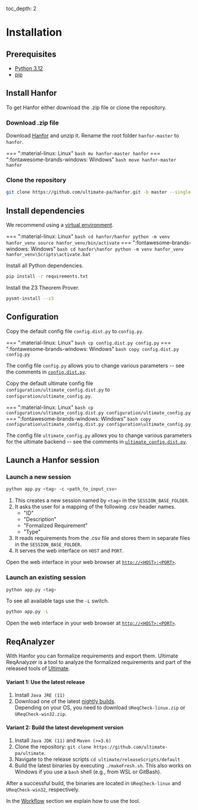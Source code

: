 toc_depth: 2

# Installation

## Prerequisites
* [Python 3.12](https://www.python.org/)
* [pip](https://pypi.org/project/pip/)


## Install Hanfor
To get Hanfor either download the .zip file or clone the repository.

### Download .zip file
Download [Hanfor](https://github.com/ultimate-pa/hanfor/archive/master.zip) and unzip it.
Rename the root folder `hanfor-master` to `hanfor`.

=== ":material-linux: Linux"
    ``` bash
    mv hanfor-master hanfor
    ```
=== ":fontawesome-brands-windows: Windows"
    ``` bash
    move hanfor-master hanfor
    ```

### Clone the repository
``` bash
git clone https://github.com/ultimate-pa/hanfor.git -b master --single-branch 
```

## Install dependencies
We recommend using a [virtual environment](https://docs.python.org/3/tutorial/venv.html).

=== ":material-linux: Linux"
    ``` bash
    cd hanfor/hanfor
    python -m venv hanfor_venv
    source hanfor_venv/bin/activate
    ```
=== ":fontawesome-brands-windows: Windows"
    ``` bash
    cd hanfor\hanfor
    python -m venv hanfor_venv
    hanfor_venv\Scripts\activate.bat
    ```

Install all Python dependencies. 
``` bash
pip install -r requirements.txt
```

Install the Z3 Theorem Prover.
``` bash
pysmt-install --z3
```

## Configuration
Copy the default config file `config.dist.py` to `config.py`.

=== ":material-linux: Linux"
    ``` bash
    cp config.dist.py config.py
    ```
=== ":fontawesome-brands-windows: Windows"
    ``` bash
    copy config.dist.py config.py
    ```

The config file `config.py` allows you to change various parameters -- see the comments in [`config.dist.py`](https://github.com/ultimate-pa/hanfor/blob/master/hanfor/config.dist.py).

Copy the default ultimate config file `configuration/ultimate_config.dist.py` to `configuration/ultimate_config.py`.

=== ":material-linux: Linux"
    ``` bash
    cp configuration/ultimate_config.dist.py configuration/ultimate_config.py
    ```
=== ":fontawesome-brands-windows: Windows"
    ``` bash
    copy configuration\ultimate_config.dist.py configuration\ultimate_config.py
    ```

The config file `ultimate_config.py` allows you to change various parameters for the ultimate backend -- see the comments in [`ultimate_config.dist.py`](https://github.com/ultimate-pa/hanfor/blob/master/hanfor/configuration/ultimate_config.dist.py).

## Launch a Hanfor session

### Launch a new session
``` bash
python app.py <tag> -c <path_to_input_csv>
```
1. This creates a new session named by `<tag>` in the `SESSION_BASE_FOLDER`.
2. It asks the user for a mapping of the following .csv header names.
    * "ID"
    * "Description"
    * "Formalized Requirement"
    * "Type"
3. It reads requirements from the .csv file and stores them in separate files in the `SESSION_BASE_FOLDER`.
4. It serves the web interface on `HOST` and `PORT`.

Open the web interface in your web browser at [`http://<HOST>:<PORT>`](http://127.0.0.1:5000).

### Launch an existing session
``` bash
python app.py <tag>
```
To see all available tags use the `-L` switch.
``` bash
python app.py -L
```
Open the web interface in your web browser at [`http://<HOST>:<PORT>`](http://127.0.0.1:5000).
 
 
## ReqAnalyzer
With Hanfor you can formalize requirements and export them. 
Ultimate ReqAnalyzer is a tool to analyze the formalized requirements and part of the released tools of [Ultimate](https://github.com/ultimate-pa/ultimate).

#### Variant 1: Use the latest release

1. Install `Java JRE (11)`
2. Download one of the latest [nightly builds](https://monteverdi.informatik.uni-freiburg.de/ultimate-nightly/).  
   Depending on your OS, you need to download `UReqCheck-linux.zip` or `UReqCheck-win32.zip`.


#### Variant 2: Build the latest development version

1. Install `Java JDK (11)` and `Maven (>=3.6)`
2. Clone the repository: `git clone https://github.com/ultimate-pa/ultimate`.
3. Navigate to the release scripts `cd ultimate/releaseScripts/default`
4. Build the latest binaries by executing `./makeFresh.sh`. This also works on Windows if you use a `bash` shell (e.g., from WSL or GitBash). 

After a successful build, the binaries are located in `UReqCheck-linux` and `UReqCheck-win32`, respectively.

In the [Workflow](../usage/workflow.md) section we explain how to use the tool.
